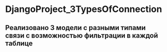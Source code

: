 # DjangoProject_3TypesOfConnection
## Реализовано 3 модели с разными типами связи с возможностью фильтрации в каждой таблице
